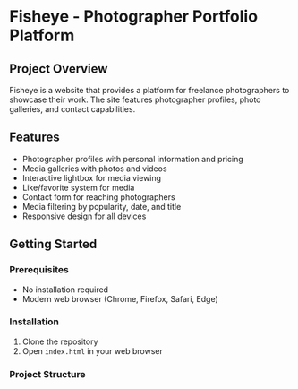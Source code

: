 # Fisheye - Photographer Portfolio Platform

## Project Overview
Fisheye is a website that provides a platform for freelance photographers to showcase their work. The site features photographer profiles, photo galleries, and contact capabilities.

## Features
- Photographer profiles with personal information and pricing
- Media galleries with photos and videos
- Interactive lightbox for media viewing
- Like/favorite system for media
- Contact form for reaching photographers
- Media filtering by popularity, date, and title
- Responsive design for all devices

## Getting Started

### Prerequisites
- No installation required
- Modern web browser (Chrome, Firefox, Safari, Edge)

### Installation
1. Clone the repository
2. Open `index.html` in your web browser

### Project Structure

